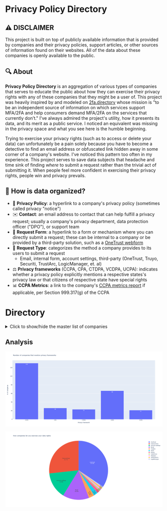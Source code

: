 # Privacy Policy Directory

## ⚠️ DISCLAIMER
This project is built on top of publicly available information that is provided by companies and their privacy policies, support articles, or other sources of information found on their websites. All of the data about these companies is openly available to the public. 

## 🔍 About
**Privacy Policy Directory** is an aggregation of various types of companies that serves to educate the public about how they can exercise their privacy rights with any of these companies that they might be a user of. This project was heavily inspired by and modeled on [2fa.directory](https://2fa.directory/) whose mission is "to be an independent source of information on which services support MFA/2FA and help consumers demand MFA/2FA on the services that currently don’t." I've always admired the project's utility, how it presents its data, and its merit as a public service. I noticed an equivalent was missing in the privacy space and what you see here is the humble beginning. 

Trying to exercise your privacy rights (such as to access or delete your data) can unfortunately be a pain solely because you have to become a detective to find an email address or obfuscated link hidden away in some corner of a company's website. I've noticed this pattern too often in my experience. This project serves to save data subjects that headache and time sink of finding *where* to submit a request rather than the trivial act of submitting it. When people feel more confident in exercising their privacy rights, people win and privacy prevails.


## 📑 How is data organized?
* :blue_book: **Privacy Policy**: a hyperlink to a company's privacy policy (sometimes called privacy "notice")
* :envelope: **Contact**: an email address to contact that can help fulfill a privacy request; usually a company's privacy department, data protection officer ("DPO"), or support team
* :memo: **Request Form**: a hyperlink to a form or mechanism where you can directly submit a request; these can be internal to a company or be provided by a third-party solution, such as a [OneTrust webform](https://www.onetrust.com/products/privacy-rights-automation/)
* :card_index: **Request Type**: categorizes the method a company provides to its users to submit a request
     * Email, internal form, account settings, third-party (OneTrust, Truyo, Securiti, TrustArc, LogicManager, et. al)
* :balance_scale: **Privacy frameworks** (CCPA, CPA, CTDPA, VCDPA, UCPA): indicates whether a privacy policy explicitly mentions a respective states's privacy law or that citizens of respective state have special rights
* :bar_chart: **CCPA Metrics**: a link to the company's [CCPA metrics report](https://www.onetrust.com/blog/ccpa-metric-reporting-requirement/) if applicable, per  Section 999.317(g) of the CCPA

 
# Directory
<details>
  <summary>Click to show/hide the master list of companies</summary>
  
  | Company                        | Privacy Policy                                                                                                                                                                                                                                           | Contact                                              | Request Form                                                                                                                                                                       | Request Type     | CCPA               | CPA                | CTDPA              | CDPA               | UCPA               | CCPA Metrics                                                                                                                            |
| :------------------------------: | :--------------------------------------------------------------------------------------------------------------------------------------------------------------------------------------------------------------------------------------------------------: | :----------------------------------------------------: | :----------------------------------------------------------------------------------------------------------------------------------------------------------------------------------: | :----------------: | :------------------: | :------------------: | :------------------: | :------------------: | :------------------: | :---------------------------------------------------------------------------------------------------------------------------------------: |
| 2K                             | [:blue_book:](https://www.take2games.com/privacy)                                                                                                                                                                                                        |                                                      | [:memo:](https://privacyportal.onetrust.com/webform/3efb95b4-aed7-4aa8-85d8-488eb074fa8c/19eefada-ab66-4f0f-86b7-b542d1969d38)                                                     | OneTrust         |                    |                    |                    |                    |                    |                                                                                                                                         |
| 7-Eleven                       | [:blue_book:](https://www.7-eleven.com/consumer-privacy-notice)                                                                                                                                                                                          | [:envelope:](privacypolicy@7-11.com)                 | [:memo:](https://7dataassure-forms.7-eleven.com/email)                                                                                                                             | Internal form    | :heavy_check_mark: |                    |                    |                    |                    |                                                                                                                                         |
| Activision Blizzard            | [:blue_book:](https://www.activisionblizzard.com/legal/privacy-policy)                                                                                                                                                                                   | [:envelope:](privacyrequests@activisionblizzard.com) |                                                                                                                                                                                    | Email            | :heavy_check_mark: |                    |                    |                    |                    | [:bar_chart:](https://www.activision.com/legal/ccpa-report)                                                                             |
| Acxiom                         | [:blue_book:](https://www.acxiom.com/about-us/privacy/)                                                                                                                                                                                                  | [:envelope:](consumeradvo@acxiom.com)                | [:memo:](https://privacyportal.onetrust.com/webform/342ca6ac-4177-4827-b61e-19070296cbd3/7229a09c-578f-4ac6-a987-e0428a7b877e)                                                     | OneTrust         | :heavy_check_mark: |                    |                    | :heavy_check_mark: |                    | [:bar_chart:](https://www.acxiom.com/about-us/privacy/highlights-for-us-products-privacy-policy/#ccpa)                                  |
| Adidas                         | [:blue_book:](https://www.adidas.com/us/help/us-company-information/what-is-the-privacy-policy)                                                                                                                                                          | [:envelope:](privacy.policy@adidas.com)              |                                                                                                                                                                                    | Internal form    | :heavy_check_mark: |                    |                    | :heavy_check_mark: |                    |                                                                                                                                         |
| Alberstons                     | [:blue_book:](https://www.albertsonscompanies.com/policies-and-disclosures/privacy-policy/default.aspx)                                                                                                                                                  | [:envelope:](privacyoffice@albertsons.com)           | [:memo:](https://privacyportal.onetrust.com/webform/ea30fd57-7c9b-4aa0-b3c2-5ff790e3550f/f0ad4013-236f-4114-bd9b-f9d2316ef5c5)                                                     | OneTrust         | :heavy_check_mark: |                    |                    |                    |                    | [:bar_chart:](https://www.albertsonscompanies.com/policies-and-disclosures/privacy-policy/2020-albertsons-ccpa-metrics-report/)         |
| Allstate                       | [:blue_book:](https://www.allstate.com/privacy-center/aic-privacy-statement)                                                                                                                                                                             | [:envelope:](customerprivacy@allstate.com)           | [:memo:](https://allstate.consumerprivacyinfo.com/)                                                                                                                                | OneTrust         | :heavy_check_mark: |                    |                    | :heavy_check_mark: |                    | [:bar_chart:](https://www.allstate.com/privacy-center/consumer-requests-metrics)                                                        |
| Amazon                         | [:blue_book:](https://www.amazon.com/gp/help/customer/display.html%3FnodeId%3DGX7NJQ4ZB8MHFRNJ)                                                                                                                                                          |                                                      | [:memo:](https://www.amazon.com/gp/help/customer/display.html?nodeId=G5NBVNN2RHXD5BUW)                                                                                             | Account settings | :heavy_check_mark: |                    |                    | :heavy_check_mark: |                    | [:bar_chart:](https://www.amazon.com/gp/help/customer/display.html?nodeId=GC5HB5DVMU5Y8CJ2)                                             |
| AMC                            | [:blue_book:](https://www.amctheatres.com/privacy-policy)                                                                                                                                                                                                | [:envelope:](privacymanager@amctheatres.com)         | [:memo:](https://www.amctheatres.com/privacy)                                                                                                                                      | Internal form    | :heavy_check_mark: |                    |                    | :heavy_check_mark: |                    |                                                                                                                                         |
| American Express               | [:blue_book:](https://www.americanexpress.com/us/company/privacy-center/online-privacy-disclosures/#privacy-statement)                                                                                                                                   |                                                      | [:memo:](https://www.americanexpress.com/us/privacy-center/?inav=footer_privacy_statement)                                                                                         | Internal form    | :heavy_check_mark: |                    |                    |                    |                    |                                                                                                                                         |
| AT&T                           | [:blue_book:](https://about.att.com/privacy/full_privacy_policy.html)                                                                                                                                                                                    | [:envelope:](privacypolicy@att.com)                  | [:memo:](https://www.att.com/acctmgmt/passthrough/PRIVACYCHOICES?origination_point=PrivacyCenter)                                                                                  | Account settings | :heavy_check_mark: | :heavy_check_mark: | :heavy_check_mark: | :heavy_check_mark: | :heavy_check_mark: | [:bar_chart:](https://about.att.com/privacy/StateLawApproach/california/ca-metrics.html)                                                |
| Bandai Namco                   | [:blue_book:](https://www.bandainamcoent.com/legal/privacy)                                                                                                                                                                                              | [:envelope:](privacy@bandainamcoent.com)             |                                                                                                                                                                                    | Email            | :heavy_check_mark: |                    |                    |                    |                    |                                                                                                                                         |
| Bank of America                | [:blue_book:](https://www.bankofamerica.com/security-center/privacy-overview/)                                                                                                                                                                           |                                                      | [:memo:](https://secure.bankofamerica.com/customer-preferences/public/personal-information-request/#!/page1)                                                                       | Internal form    | :heavy_check_mark: |                    |                    |                    |                    | [:bar_chart:](https://www.bankofamerica.com/ccpa-metrics)                                                                               |
| Barclays                       | [:blue_book:](https://cards.barclaycardus.com/banking/privacy-policy/)                                                                                                                                                                                   |                                                      | [:memo:](https://www.barclaycardus.com/servicing/consumerPrivacyRequest#/)                                                                                                         | Internal form    | :heavy_check_mark: |                    |                    |                    |                    | [:bar_chart:](https://cards.barclaycardus.com/content/dam/bcuspublic/privacy-policy/notices/CCPA%20Annual%20Metrics_2022-01-13.pdf)     |
| Barnes and Noble               | [:blue_book:](https://www.barnesandnoble.com/h/help/privacy-policy-complete)                                                                                                                                                                             | [:envelope:](privacy@barnesandnoble.com)             | [:memo:](https://bn.clarip.com/dsr/create?type=3)                                                                                                                                  | Clarip           | :heavy_check_mark: |                    |                    |                    |                    | [:bar_chart:](https://www.barnesandnoble.com/h/help/ccpa-requests)                                                                      |
| Be Real                        | [:blue_book:](https://bere.al/en/privacy)                                                                                                                                                                                                                | [:envelope:](contact@bere.al)                        |                                                                                                                                                                                    | Email            | :heavy_check_mark: |                    |                    | :heavy_check_mark: |                    |                                                                                                                                         |
| Best Buy                       | [:blue_book:](https://www.bestbuy.com/site/help-topics/privacy-policy/pcmcat204400050062.c?id=pcmcat204400050062)                                                                                                                                        | [:envelope:](PrivacyManager@bestbuy.com)             | [:memo:](https://www.bestbuy.com/sentry/confirm/residency?context=ca&type=access)                                                                                                  | Internal form    | :heavy_check_mark: |                    |                    | :heavy_check_mark: |                    | [:bar_chart:](https://www.bestbuy.com/site/privacy-policy/state-privacy-rights/pcmcat204400050063.c?id=pcmcat204400050063)              |
| BMW                            | [:blue_book:](https://my.bmwusa.com/privacypolicy)                                                                                                                                                                                                       | [:envelope:](bmwprivacy@bmwusa.com)                  |                                                                                                                                                                                    | Email            | :heavy_check_mark: | :heavy_check_mark: | :heavy_check_mark: | :heavy_check_mark: | :heavy_check_mark: |                                                                                                                                         |
| Bombora                        | [:blue_book:](https://bombora.com/privacy-policy/)                                                                                                                                                                                                       | [:envelope:](privacy@bombora.com)                    | [:memo:](https://privacyportal-cdn.onetrust.com/dsarwebform/662170ba-e8a7-486d-83f0-18df819c7d01/30097882-a6d2-4336-960d-5943489b1f34.html?Cookie_ID=3615977796843601920)          | OneTrust         | :heavy_check_mark: |                    |                    |                    |                    | [:bar_chart:](https://bombora.com/wp-content/uploads/2022/06/CCPA-2021-Metrics.pptx.pdf)                                                |
| Boost Mobile                   | [:blue_book:](https://www.boostmobile.com/about/legal/privacy-policy.html?INTNAV=BotNav:Legal:Privacy)                                                                                                                                                   |                                                      | [:memo:](https://www.boostmobile.com/ccpaportal.html)                                                                                                                              | Internal form    | :heavy_check_mark: |                    |                    |                    |                    |                                                                                                                                         |
| Bumble                         | [:blue_book:](https://bumble.com/privacy)                                                                                                                                                                                                                | [:envelope:](DPO@team.bumble.com)                    | [:memo:](https://bumble.com/help-search#contact-us)                                                                                                                                | Internal form    | :heavy_check_mark: |                    |                    |                    |                    |                                                                                                                                         |
| Capital One                    | [:blue_book:](https://www.capitalone.com/privacy/)                                                                                                                                                                                                       |                                                      | [:memo:](https://mydata.capitalone.com/)                                                                                                                                           | Internal form    | :heavy_check_mark: |                    |                    |                    |                    | [:bar_chart:](https://mydata.capitalone.com/transparency-report)                                                                        |
| Cash App                       | [:blue_book:](https://cash.app/legal/us/en-us/privacy)                                                                                                                                                                                                   |                                                      | [:memo:](https://cash.app/support)                                                                                                                                                 | Account settings | :heavy_check_mark: |                    |                    |                    |                    |                                                                                                                                         |
| Channel Advisor                | [:blue_book:](https://www.channeladvisor.com/privacy-policy/)                                                                                                                                                                                            | [:envelope:](data-privacy@channeladvisor.com)        | [:memo:](https://www.channeladvisor.com/privacy-policy/)                                                                                                                           | Internal form    | :heavy_check_mark: |                    |                    |                    |                    | [:bar_chart:](https://www.channeladvisor.com/privacy-policy/ccpa-reporting/)                                                            |
| Chase                          | [:blue_book:](https://www.chase.com/digital/resources/privacy-security/privacy/consumer-privacy-notice)                                                                                                                                                  | [:envelope:](Privacy.Info@JPMChase.com)              |                                                                                                                                                                                    | Email            | :heavy_check_mark: |                    |                    |                    |                    |                                                                                                                                         |
| Chevron                        | [:blue_book:](https://www.chevron.com/privacy)                                                                                                                                                                                                           |                                                      | [:memo:](https://privacyportal-cdn.onetrust.com/dsarwebform/c6903940-f079-4218-9ad7-47c7ff822500/12ee0246-47a0-4a19-9fe8-3a884c925d0d.html)                                        | OneTrust         | :heavy_check_mark: |                    |                    |                    |                    |                                                                                                                                         |
| Chime Bank                     | [:blue_book:](https://www.chime.com/policies/chime/privacy-policy/)                                                                                                                                                                                      | [:envelope:](support@chime.com)                      | [:memo:](https://privacyportal.onetrust.com/webform/5937394c-877a-4878-9ea1-329cdfe21a59/d98ad59c-8cb5-4ff2-82db-543e8d05103b)                                                     | OneTrust         | :heavy_check_mark: |                    |                    | :heavy_check_mark: |                    |                                                                                                                                         |
| Cinemark                       | [:blue_book:](https://www.cinemark.com/privacy-policy)                                                                                                                                                                                                   |                                                      | [:memo:](https://www.cinemark.com/my-personal-information)                                                                                                                         | Internal form    |                    |                    |                    |                    |                    |                                                                                                                                         |
| Citi Mobile                    | [:blue_book:](https://online.citi.com/US/JRS/portal/template.do?ID=Privacy)                                                                                                                                                                              |                                                      |                                                                                                                                                                                    | Phone            | :heavy_check_mark: |                    |                    |                    |                    |                                                                                                                                         |
| Clover                         | [:blue_book:](https://www.clover.com/privacy-policy)                                                                                                                                                                                                     | [:envelope:](dpo@fiserv.com)                         | [:memo:](https://privacyportal.onetrust.com/webform/ea43d9bb-b0c9-4a9e-abdc-ef43b9b27820/7b1d1e3d-fa16-470a-a0f9-c9dc74868f6d)                                                     | OneTrust         | :heavy_check_mark: |                    |                    | :heavy_check_mark: |                    |                                                                                                                                         |
| Consumer Cellular              | [:blue_book:](https://www.consumercellular.com/legal/privacyandsecurity)                                                                                                                                                                                 |                                                      | [:memo:](https://privacyportal.onetrust.com/webform/548fbbb6-4dd0-48c8-b728-05ab7819bed2/1280eff9-8067-4338-a276-6545911f9f72)                                                     | OneTrust         | :heavy_check_mark: |                    |                    |                    |                    |                                                                                                                                         |
| Costco                         | [:blue_book:](https://www.costco.com/privacy-policy.html)                                                                                                                                                                                                | [:envelope:](US_Privacy@costco.com)                  | [:memo:](https://www.costco.com/RightsRequest)                                                                                                                                     | Internal form    | :heavy_check_mark: |                    |                    | :heavy_check_mark: |                    | [:bar_chart:](https://www.costco.com/privacy-policy.html#cppa)                                                                          |
| CPO                            | [:blue_book:](https://www.cpooutlets.com/outlets-privacy-policy.html)                                                                                                                                                                                    | [:envelope:](privacyteam@cpocommerce.com)            | [:memo:](https://submit-irm.trustarc.com/services/validation/3de96890-0ef3-42e3-bf78-c2191a2cae0e)                                                                                 | TrustArc         | :heavy_check_mark: |                    |                    |                    |                    |                                                                                                                                         |
| Credit Karma                   | [:blue_book:](https://www.intuit.com/privacy/statement/)                                                                                                                                                                                                 | [:envelope:](requests@creditkarma.com)               | [:memo:](https://support.creditkarma.com/s/newcase)                                                                                                                                | Internal form    | :heavy_check_mark: | :heavy_check_mark: | :heavy_check_mark: | :heavy_check_mark: |                    |                                                                                                                                         |
| Cricket                        | [:blue_book:](https://www.cricketwireless.com/privacy)                                                                                                                                                                                                   | [:envelope:](privacypolicy@cricketwireless.com)      | [:memo:](https://www.cricketwireless.com/legal-info/california-consumer-privacy-act.html)                                                                                          | Account settings | :heavy_check_mark: |                    |                    |                    |                    | [:bar_chart:](https://www.cricketwireless.com/legal-info/ccpa-metrics)                                                                  |
| Crunchyroll                    | [:blue_book:](https://www.crunchyroll.com/en/privacy/index.html)                                                                                                                                                                                         |                                                      | [:memo:](https://privacyportal-cdn.onetrust.com/dsarwebform/d19e506f-1a64-463d-94e4-914dd635817d/fc46fc0c-407c-4735-9a43-14dfa283d17c.html)                                        | OneTrust         | :heavy_check_mark: |                    |                    | :heavy_check_mark: |                    |                                                                                                                                         |
| CVS                            | [:blue_book:](https://www.cvs.com/help/privacy_policy.jsp)                                                                                                                                                                                               | [:envelope:](ConsumerPrivacy@CVSHealth.com)          |                                                                                                                                                                                    | Account settings | :heavy_check_mark: |                    |                    | :heavy_check_mark: |                    | [:bar_chart:](https://www.cvs.com/bizcontent/general/policy/consumer-request-metrics-disclosure.pdf)                                    |
| Discovery+                     | [:blue_book:](https://corporate.discovery.com/privacy-policy/)                                                                                                                                                                                           | [:envelope:](privacy_policy@discovery.com)           | [:memo:](https://privacyportal.onetrust.com/webform/1b21e05d-c206-4e0b-970e-2d73a23e42e8/5b504afe-dd1e-47f6-9af6-56144531eced)                                                     | OneTrust         | :heavy_check_mark: |                    |                    |                    |                    |                                                                                                                                         |
| Disney                         | [:blue_book:](https://privacy.thewaltdisneycompany.com/en/current-privacy-policy/your-us-state-privacy-rights/)                                                                                                                                          | [:envelope:](usprivacy@twdc.com)                     | [:memo:](https://privacyportalde-cdn.onetrust.com/dsarwebform/64f077b5-2f93-429f-a005-c0206ec0738e/310e544c-4c70-4d0f-90d5-d4dc8b3f7cba.html)                                      | OneTrust         | :heavy_check_mark: |                    |                    | :heavy_check_mark: |                    | [:bar_chart:](https://privacy.thewaltdisneycompany.com/en/current-privacy-policy/your-us-state-privacy-rights/)                         |
| eBay                           | [:blue_book:](https://www.ebay.com/help/policies/member-behaviour-policies/user-privacy-notice-privacy-policy?id=4260&mkevt=1&mkcid=1&mkrid=711-53200-19255-0&campid=5337590774&customid=&toolid=10001)                                                  |                                                      | [:memo:](https://ocswf.ebay.com/guest/privacy)                                                                                                                                     | Internal form    | :heavy_check_mark: |                    |                    | :heavy_check_mark: |                    | [:bar_chart:](https://www.ebayinc.com/company/privacy-center/privacy-notice/state-privacy-disclosures/#california)                      |
| Electronic Arts                | [:blue_book:](https://www.ea.com/legal/privacy-and-cookie-policy)                                                                                                                                                                                        |                                                      | [:memo:](https://www.ea.com/legal/privacy-portal)                                                                                                                                  | Account settings | :heavy_check_mark: |                    |                    |                    |                    |                                                                                                                                         |
| Epic Games                     | [:blue_book:](https://www.epicgames.com/site/en-US/privacypolicy)                                                                                                                                                                                        | [:envelope:](privacy@support.epicgames.com)          |                                                                                                                                                                                    | Email            | :heavy_check_mark: |                    |                    |                    |                    |                                                                                                                                         |
| Equifax                        | [:blue_book:](https://www.equifax.com/privacy/privacy-statement/)                                                                                                                                                                                        |                                                      | [:memo:](https://myprivacy.equifax.com/personal-info)                                                                                                                              | Internal form    | :heavy_check_mark: | :heavy_check_mark: | :heavy_check_mark: | :heavy_check_mark: | :heavy_check_mark: | [:bar_chart:](https://www.equifax.com/privacy/privacy-statement/)                                                                       |
| ESPN                           | [:blue_book:](https://privacy.thewaltdisneycompany.com/en/current-privacy-policy/)                                                                                                                                                                       | [:envelope:](usprivacy@twdc.com)                     | [:memo:](https://privacyportalde-cdn.onetrust.com/dsarwebform/64f077b5-2f93-429f-a005-c0206ec0738e/310e544c-4c70-4d0f-90d5-d4dc8b3f7cba.html)                                      | OneTrust         | :heavy_check_mark: |                    |                    | :heavy_check_mark: |                    | [:bar_chart:](https://privacy.thewaltdisneycompany.com/en/current-privacy-policy/your-us-state-privacy-rights/)                         |
| Etsy                           | [:blue_book:](https://www.etsy.com/legal/privacy/)                                                                                                                                                                                                       | [:envelope:](dpo@etsy.com)                           | [:memo:](https://help.etsy.com/hc/en-us/articles/360035753053-How-Do-I-Download-My-Etsy-Data-)                                                                                     | Account settings | :heavy_check_mark: |                    |                    |                    |                    |                                                                                                                                         |
| Experian                       | [:blue_book:](https://www.experian.com/privacy/#consumerprivacy)                                                                                                                                                                                         |                                                      | [:memo:](https://consumerprivacy.experian.com/ccpa/)                                                                                                                               | Internal form    | :heavy_check_mark: |                    |                    |                    |                    | [:bar_chart:](https://www.experian.com/privacy/ccpa-privacy-policy)                                                                     |
| Experian                       | [:blue_book:](https://www.experian.com/privacy/)                                                                                                                                                                                                         |                                                      | [:memo:](https://privacy.a.apps.experian.com/ccpa/)                                                                                                                                | Internal form    | :heavy_check_mark: |                    |                    |                    |                    |                                                                                                                                         |
| Exxon Mobil                    | [:blue_book:](https://corporate.exxonmobil.com/Global-legal-pages/privacy-policy)                                                                                                                                                                        | [:envelope:](data.privacy.office@exxonmobil.com)     | [:memo:](https://privacyportal.onetrust.com/webform/556d380f-9307-4f7c-8b90-5eaa69099b42/268a33c4-8f55-41f5-bc5d-356ec7c3444f)                                                     | OneTrust         | :heavy_check_mark: |                    |                    |                    |                    |                                                                                                                                         |
| Facebook                       | [:blue_book:](https://www.facebook.com/privacy/policy/?entry_point=data_policy_redirect&entry=0)                                                                                                                                                         |                                                      | [:memo:](https://www.facebook.com/help/contact/459418078730560)                                                                                                                    | Account settings |                    |                    |                    |                    |                    | [:bar_chart:](https://www.facebook.com/legal/policy/ccpa/transparencyreport)                                                            |
| Fandango                       | [:blue_book:](https://www.fandango.com/policies/privacy-policy)                                                                                                                                                                                          | [:envelope:](privacy@fandango.com)                   | [:memo:](https://privacyportal-cdn.onetrust.com/dsarwebform/17e5cb00-ad90-47f5-a58d-77597d9d2c16/7e1e94a5-ce41-429f-8613-2b0b30850f6e.html)                                        | OneTrust         | :heavy_check_mark: | :heavy_check_mark: | :heavy_check_mark: | :heavy_check_mark: | :heavy_check_mark: | [:bar_chart:](https://www.fandango.com/policies/ccpa-metric)                                                                            |
| Fannie Mae                     | [:blue_book:](https://www.fanniemae.com/about-us/corporate-governance/online-privacy-notice)                                                                                                                                                             |                                                      | [:memo:](https://fmethics.metricstream.com/webline/)                                                                                                                               | Internal form    | :heavy_check_mark: | :heavy_check_mark: | :heavy_check_mark: | :heavy_check_mark: | :heavy_check_mark: | [:bar_chart:](https://www.fanniemae.com/media/40331/display)                                                                            |
| Ferrari                        | [:blue_book:](https://www.ferrari.com/en-EN/privacy-policy)                                                                                                                                                                                              |                                                      | [:memo:](https://privacyportal-de.onetrust.com/webform/98d779e0-913c-4c73-b9fe-4e0e2e29c727/8311287a-be4e-4748-86c2-e12d7ccdf2db)                                                  | OneTrust         |                    |                    |                    |                    |                    |                                                                                                                                         |
| Ford                           | [:blue_book:](https://www.ford.com/help/privacy/#USprivacypolicy)                                                                                                                                                                                        | [:envelope:](calprivy@ford.com)                      | [:memo:](https://privacyportal.onetrust.com/webform/1d20b685-0942-4b4d-a0af-b799c97f5cf6/2e4928b6-d77a-4f76-9518-1bfb9721669d)                                                     | OneTrust         | :heavy_check_mark: |                    |                    | :heavy_check_mark: |                    | [:bar_chart:](https://www.ford.com/help/privacy/#caPrivacy)                                                                             |
| Freddie Mac                    | [:blue_book:](https://www.freddiemac.com/terms/privacy)                                                                                                                                                                                                  | [:envelope:](privacy_mailbox@freddiemac.com)         | [:memo:](https://privacyportal-cdn.onetrust.com/dsarwebform/94b5e41a-aba0-4e51-ba48-efa19ce560a1/b80edba8-62e5-465e-8757-f725da6ee5b2.html)                                        | OneTrust         | :heavy_check_mark: |                    |                    | :heavy_check_mark: |                    | [:bar_chart:](https://www.freddiemac.com/terms/docs/California_Consumer_Request_Metrics.pdf)                                            |
| Gameloft                       | [:blue_book:](https://www.gameloft.com/en/privacy-notice)                                                                                                                                                                                                | [:envelope:](DataProtectionSupport@gameloft.com)     | [:memo:](https://www.gameloft.com/en/privacy-notice/contact-form/)                                                                                                                 | Internal form    | :heavy_check_mark: |                    |                    |                    |                    |                                                                                                                                         |
| Gamestop                       | [:blue_book:](https://www.gamestop.com/PrivacyPolicy.html)                                                                                                                                                                                               | [:envelope:](USConsumerRequests@gamestop.com)        | [:memo:](https://submit-irm.trustarc.com/services/validation/6e5e4be9-1778-46d4-b0e3-03a0e3a9153f)                                                                                 | TrustArc         | :heavy_check_mark: |                    |                    |                    |                    | [:bar_chart:](https://www.gamestop.com/PrivacyPolicy.html#section10)                                                                    |
| General Motors                 | [:blue_book:](https://www.gm.com/privacy-statement)                                                                                                                                                                                                      | [:envelope:](privacy@gm.com)                         | [:memo:](https://www.gm.com/consumer-privacy)                                                                                                                                      | Internal form    | :heavy_check_mark: |                    |                    | :heavy_check_mark: |                    |                                                                                                                                         |
| Ghost Story Games              | [:blue_book:](https://www.take2games.com/privacy/)                                                                                                                                                                                                       | [:envelope:](Community@GhostStoryGames.com)          | [:memo:](https://www.ghoststorygames.com/privacy-data-requests/)                                                                                                                   | Email            |                    |                    |                    |                    |                    |                                                                                                                                         |
| Glu Mobile                     | [:blue_book:](https://www.ea.com/legal/privacy-and-cookie-policy)                                                                                                                                                                                        |                                                      | [:memo:](https://www.ea.com/legal/privacy-portal)                                                                                                                                  | Account settings | :heavy_check_mark: |                    |                    |                    |                    |                                                                                                                                         |
| Grindr                         | [:blue_book:](https://www.grindr.com/privacy-policy/?lang=en-US)                                                                                                                                                                                         | [:envelope:](privacy@grindr.com)                     | [:memo:](https://help.grindr.com/hc/en-us/requests/new?ticket_form_id=360006692913)                                                                                                | Account settings |                    |                    |                    |                    |                    | [:bar_chart:](https://www.grindr.com/privacy-policy/privacy-rights-requests/?lang=en-US)                                                |
| GroupMe                        | [:blue_book:](https://privacy.microsoft.com/en-US/privacystatement)                                                                                                                                                                                      |                                                      | [:memo:](https://account.microsoft.com/privacy)                                                                                                                                    | Account settings | :heavy_check_mark: |                    |                    |                    |                    | [:bar_chart:](https://privacy.microsoft.com/en-us/ccpa)                                                                                 |
| HBO Max                        | [:blue_book:](https://www.hbomax.com/privacy/usrights/en-us)                                                                                                                                                                                             | [:envelope:](privacy@hbomax.com)                     | [:memo:](https://www.warnermediaprivacy.com/delete-data/request/)                                                                                                                  | Internal form    | :heavy_check_mark: |                    |                    | :heavy_check_mark: |                    |                                                                                                                                         |
| Hinge                          | [:blue_book:](https://hinge.co/privacy/)                                                                                                                                                                                                                 | [:envelope:](hello@hinge.co)                         | [:memo:](https://hingeapp.zendesk.com/hc/en-us/categories/360001641614-Safety-Security-and-Privacy)                                                                                | Account settings | :heavy_check_mark: |                    |                    | :heavy_check_mark: |                    |                                                                                                                                         |
| Home Depot                     | [:blue_book:](https://www.homedepot.com/privacy/privacy-and-security-statement)                                                                                                                                                                          | [:envelope:](privacy@homedepot.com)                  | [:memo:](https://www.homedepot.com/privacy/Exercise-My-Privacy-Rights)                                                                                                             | Internal form    | :heavy_check_mark: |                    |                    | :heavy_check_mark: |                    | [:bar_chart:](https://www.homedepot.com/privacy/California-Privacy-Rights-and-Report)                                                   |
| Honda                          | [:blue_book:](https://www.honda.com/privacy/privacy-notice)                                                                                                                                                                                              |                                                      | [:memo:](https://crrs.secure.force.com/service/CCPA_Request_W2C)                                                                                                                   | SalesForce       | :heavy_check_mark: |                    |                    | :heavy_check_mark: |                    | [:bar_chart:](https://www.honda.com/privacy/pdf/Honda_CCPA_01192022.pdf)                                                                |
| Hulu                           | [:blue_book:](https://privacy.thewaltdisneycompany.com/en/current-privacy-policy/your-us-state-privacy-rights/)                                                                                                                                          | [:envelope:](usprivacy@twdc.com)                     | [:memo:](https://privacyportalde-cdn.onetrust.com/dsarwebform/64f077b5-2f93-429f-a005-c0206ec0738e/310e544c-4c70-4d0f-90d5-d4dc8b3f7cba.html)                                      | OneTrust         | :heavy_check_mark: |                    |                    | :heavy_check_mark: |                    |                                                                                                                                         |
| Hybrid Theory                  | [:blue_book:](https://hybridtheory.com/privacy-notice/)                                                                                                                                                                                                  | [:envelope:](privacy@hybridtheory.com)               |                                                                                                                                                                                    | Email            | :heavy_check_mark: |                    |                    |                    |                    |                                                                                                                                         |
| Hyundai                        | [:blue_book:](https://www.hyundaiusa.com/us/en/privacy-policy/)                                                                                                                                                                                          | [:envelope:](personalprivacyrequest@hmausa.com)      | [:memo:](https://www.hyundaiusa.com/us/en/privacy-policy/)                                                                                                                         | Internal form    | :heavy_check_mark: |                    |                    | :heavy_check_mark: |                    |                                                                                                                                         |
| Ikea                           | [:blue_book:](https://www.ikea.com/us/en/customer-service/privacy-policy/)                                                                                                                                                                               | [:envelope:](infosec.dataprivacy.us@ikea.com)        | [:memo:](https://privacyportal-eu.onetrust.com/webform/4934e273-6e7a-4e95-8a2f-48f0f901d3cd/2d7d7a43-1658-4b2e-8117-3d8542e3785d)                                                  | OneTrust         | :heavy_check_mark: |                    |                    |                    |                    |                                                                                                                                         |
| IMDB                           | [:blue_book:](https://www.imdb.com/privacy?ref_=ft_pvc)                                                                                                                                                                                                  |                                                      | [:memo:](https://help.imdb.com/article/imdb/general-information/how-can-i-access-or-delete-personal-information-imdb-stores-about-me/GDASD2LZMU8HNH4H?ref_=helpms_helpart_inline#) | Account settings | :heavy_check_mark: |                    |                    | :heavy_check_mark: |                    |                                                                                                                                         |
| Instagram                      | [:blue_book:](https://privacycenter.instagram.com/policy/?entry_point=ig_help_center_data_policy_redirect)                                                                                                                                               |                                                      | [:memo:](https://privacycenter.instagram.com/policy/?section_id=6-HowCanYouManage)                                                                                                 | Account settings |                    |                    |                    |                    |                    | [:bar_chart:](https://www.facebook.com/legal/policy/ccpa/transparencyreport)                                                            |
| Interactive Data               | [:blue_book:](https://www.ididata.com/idis-privacy-statement/)                                                                                                                                                                                           | [:envelope:](privacy@ididata.com)                    | [:memo:](https://www.ididata.com/personal-information-request/)                                                                                                                    | Internal form    | :heavy_check_mark: |                    |                    | :heavy_check_mark: |                    | [:bar_chart:](https://www.ididata.com/wp-content/uploads/2021/07/California-Consumer-Privacy-Act-Metrics.pdf)                           |
| Jagex                          | [:blue_book:](https://www.jagex.com/en-GB/terms/privacy)                                                                                                                                                                                                 | [:envelope:](dpo@jagex.com)                          |                                                                                                                                                                                    | Email            | :heavy_check_mark: |                    |                    |                    |                    |                                                                                                                                         |
| Jam City                       | [:blue_book:](https://www.jamcity.com/privacyandterms/)                                                                                                                                                                                                  | [:envelope:](privacy@jamcity.com)                    | [:memo:](https://support.jamcity.com/gdpr/)                                                                                                                                        | Internal form    | :heavy_check_mark: |                    |                    |                    |                    |                                                                                                                                         |
| Kia                            | [:blue_book:](https://www.kia.com/us/en/privacy)                                                                                                                                                                                                         |                                                      | [:memo:](https://ksupport.kiausa.com/ConsumerAffairs/PrivacyManagement)                                                                                                            | Internal form    | :heavy_check_mark: | :heavy_check_mark: | :heavy_check_mark: | :heavy_check_mark: | :heavy_check_mark: |                                                                                                                                         |
| Kroger                         | [:blue_book:](https://www.kroger.com/i/privacy-policy)                                                                                                                                                                                                   | [:envelope:](KrogerPrivacyOffice@Kroger.com)         | [:memo:](https://privacyportal.onetrust.com/webform/f95f67ef-e8ad-4274-9c69-04fd38042f86/550d355b-d9af-4bcf-b933-f734d464c0a9)                                                     | OneTrust         | :heavy_check_mark: |                    |                    | :heavy_check_mark: |                    | [:bar_chart:](https://www.kroger.com/content/v2/binary/document/ccpa_metrics_2021-1656342452748.pdf)                                    |
| LG                             | [:blue_book:](https://privacy.us.lg.com/)                                                                                                                                                                                                                | [:envelope:](usprivacy@lge.com)                      | [:memo:](https://privacy.us.lg.com/policies?modal=select-subject)                                                                                                                  | Internal form    | :heavy_check_mark: | :heavy_check_mark: | :heavy_check_mark: | :heavy_check_mark: | :heavy_check_mark: |                                                                                                                                         |
| Liberty Mutual                 | [:blue_book:](https://www.libertymutualgroup.com/general/about-lm/corporate-information/website-and-mobile-data-privacy)                                                                                                                                 | [:envelope:](privacy@libertymutual.com)              | [:memo:](https://privacyportal.onetrust.com/hosted-webform/consent/50577d86-8d39-4310-9583-33e6d3da8e17/9b108b70-4ef6-4d93-b7ec-60e41f03b292)                                      | OneTrust         | :heavy_check_mark: |                    |                    |                    |                    | [:bar_chart:](https://www.libertymutualgroup.com/documents/2021-metrics-individual-requests-access-and-deletion-updated-6.20.22.pdf)    |
| Life360                        | [:blue_book:](https://support.life360.com/hc/en-us/articles/360043228154)                                                                                                                                                                                | [:envelope:](privacy@life360.com)                    |                                                                                                                                                                                    | Email            | :heavy_check_mark: |                    |                    |                    |                    |                                                                                                                                         |
| Live Ramp                      | [:blue_book:](https://liveramp.com/privacy/)                                                                                                                                                                                                             |                                                      | [:memo:](https://submit-irm.trustarc.com/services/validation/5c2b0c65-cac5-4a10-96cd-aa3821a77b2b)                                                                                 | TrustArc         | :heavy_check_mark: |                    |                    |                    |                    | [:bar_chart:](https://liveramp.com/privacy/california-privacy-notice/)                                                                  |
| LiveNation                     | [:blue_book:](https://help.livenation.com/s/article/Live-Nation-Entertainment-Privacy-Policy-Your-Privacy-Rights?language=en_US&tm_link=tm_i_privacy&tm_link=tm_i_privacy)                                                                               | [:envelope:](privacy@livenation.com)                 | [:memo:](https://privacyportal.onetrust.com/webform/ba6f9c5b-dda5-43bd-bac4-4e06afccd928/b3c0feda-599b-43d9-ae70-2e33b14b3b6b)                                                     | OneTrust         | :heavy_check_mark: |                    |                    |                    |                    | [:bar_chart:](https://help.livenation.com/s/article/CCPA-Statistics?language=en_US)                                                     |
| Living Spaces                  | [:blue_book:](https://www.livingspaces.com/company/privacy-policy)                                                                                                                                                                                       |                                                      | [:memo:](https://www.requesteasy.com/6385-3095)                                                                                                                                    | Request Easy     | :heavy_check_mark: |                    |                    |                    |                    | [:bar_chart:](https://www.livingspaces.com/company/privacy-policy/ccpa-metrics)                                                         |
| Lucid Motors                   | [:blue_book:](https://www.lucidmotors.com/legal#privacy-policy)                                                                                                                                                                                          | [:envelope:](privacy@lucidmotors.com)                |                                                                                                                                                                                    | Email            | :heavy_check_mark: |                    |                    |                    |                    |                                                                                                                                         |
| M&T Bank                       | [:blue_book:](https://www3.mtb.com/privacy)                                                                                                                                                                                                              | [:envelope:](ConsumerRequest@wilmingtontrust.com)    |                                                                                                                                                                                    | Email            | :heavy_check_mark: |                    |                    |                    |                    | [:bar_chart:](https://www3.mtb.com/homepage/explore-the-m-and-t-bank-help-center/bank-policies/california-consumer-privacy-notice)      |
| Macys                          | [:blue_book:](https://customerservice-macys.com/articles/macys-and-macyscom-notice-of-privacy-practices-2)                                                                                                                                               | [:envelope:](privacy.master@macys.com)               | [:memo:](https://www.macysprivacyportal.com/consumer/index)                                                                                                                        | Truyo            | :heavy_check_mark: |                    |                    | :heavy_check_mark: |                    | [:bar_chart:](https://customerservice-macys.com/articles/macys-and-macyscom-notice-of-privacy-practices-2#california-residents)         |
| Mercedes-Benz                  | [:blue_book:](https://www.mercedes-benz.com/en/providerprivacy-statement/privacy-statement/)                                                                                                                                                             | [:envelope:](dialog@mercedes-benz.com)               |                                                                                                                                                                                    | Email            | :heavy_check_mark: |                    |                    |                    |                    |                                                                                                                                         |
| Messenger                      | [:blue_book:](https://www.facebook.com/privacy/policy/?entry_point=data_policy_redirect&entry=0)                                                                                                                                                         |                                                      |                                                                                                                                                                                    | Account settings |                    |                    |                    |                    |                    | [:bar_chart:](https://www.facebook.com/legal/policy/ccpa/transparencyreport)                                                            |
| Miniclip                       | [:blue_book:](https://www.miniclip.com/privacy-policy)                                                                                                                                                                                                   | [:envelope:](dataprotection@miniclip.com)            |                                                                                                                                                                                    | Email            | :heavy_check_mark: |                    |                    |                    |                    |                                                                                                                                         |
| Mint Mobile                    | [:blue_book:](https://www.mintmobile.com/privacy-policy/)                                                                                                                                                                                                |                                                      | [:memo:](https://kaena1.atlassian.net/servicedesk/customer/portal/25/group/49/create/239)                                                                                          | Atlassian        | :heavy_check_mark: |                    |                    |                    |                    |                                                                                                                                         |
| MLB                            | [:blue_book:](https://www.mlb.com/official-information/privacy-policy)                                                                                                                                                                                   | [:envelope:](dataprivacy@mlb.com)                    | [:memo:](https://privacyportal-cdn.onetrust.com/dsarwebform/53a301ae-6882-46f9-af93-24f64f792aee/0b9faea2-b2d3-4f5d-84d2-1c523a648a05.html)                                        | OneTrust         | :heavy_check_mark: | :heavy_check_mark: |                    | :heavy_check_mark: |                    | [:bar_chart:](https://www.mlb.com/official-information/privacy-policy)                                                                  |
| NBA                            | [:blue_book:](https://www.nba.com/privacy-policy)                                                                                                                                                                                                        | [:envelope:](DataPrivacy@nba.com)                    | [:memo:](https://privacyportal.onetrust.com/webform/4b9fe937-73ed-43ed-863a-241ac6bfb482/784f7dd4-5b8b-4569-8087-4560abeab57e)                                                     | OneTrust         | :heavy_check_mark: |                    |                    |                    |                    | [:bar_chart:](https://www.nba.com/dsar-reporting)                                                                                       |
| NBC Universal                  | [:blue_book:](https://www.nbcuniversal.com/privacy)                                                                                                                                                                                                      |                                                      | [:memo:](https://privacyportal.onetrust.com/webform/17e5cb00-ad90-47f5-a58d-77597d9d2c16/2aa79e13-e7d2-4d45-b928-7df9a72bec32)                                                     | OneTrust         | :heavy_check_mark: |                    |                    |                    |                    | [:bar_chart:](https://www.nbcuniversal.com/privacy/ccpa-metric)                                                                         |
| NC Audience Exchange           | [:blue_book:](https://ncaudienceexchange.com/privacy/)                                                                                                                                                                                                   | [:envelope:](privacypolicy@newscorp.com)             | [:memo:](https://privacyportal.onetrust.com/webform/8930e991-baac-4a05-89f0-fc400879fa8a/fdeb5828-43a8-4430-a455-fa93b6c84eab)                                                     | OneTrust         | :heavy_check_mark: | :heavy_check_mark: | :heavy_check_mark: | :heavy_check_mark: | :heavy_check_mark: | [:bar_chart:](https://ncaudienceexchange.com/doc/News_IQ_CCPA_Request_Metrics2020.pdf)                                                  |
| Netflix                        | [:blue_book:](https://help.netflix.com/en/legal/privacy)                                                                                                                                                                                                 | [:envelope:](privacy@netflix.com)                    | [:memo:](https://help.netflix.com/en/node/100624)                                                                                                                                  | Account settings | :heavy_check_mark: | :heavy_check_mark: | :heavy_check_mark: | :heavy_check_mark: | :heavy_check_mark: |                                                                                                                                         |
| Nexon                          | [:blue_book:](https://www.nexon.com/main/en/legal/privacy/)                                                                                                                                                                                              | [:envelope:](na_nx_legal@nexon.com)                  |                                                                                                                                                                                    | Email            |                    |                    |                    |                    |                    |                                                                                                                                         |
| Next Roll                      | [:blue_book:](https://www.nextroll.com/privacy)                                                                                                                                                                                                          |                                                      | [:memo:](https://privacyportal.onetrust.com/webform/73859656-3459-48d9-8689-fe41934126f0/80c6342a-860d-4ab2-af3d-29a06a95f862)                                                     | OneTrust         | :heavy_check_mark: | :heavy_check_mark: | :heavy_check_mark: | :heavy_check_mark: | :heavy_check_mark: | [:bar_chart:](https://www.nextroll.com/privacy/ccpa-metrics)                                                                            |
| NFL                            | [:blue_book:](https://www.nfl.com/legal/privacy/)                                                                                                                                                                                                        |                                                      | [:memo:](https://privacyportal.onetrust.com/webform/46acd508-0e8d-40cd-af22-1a8bdfa6da60/8201a7af-1c5b-4692-9400-e1991d1bded9)                                                     | OneTrust         | :heavy_check_mark: |                    |                    |                    |                    | [:bar_chart:](https://www.nfl.com/legal/privacy/)                                                                                       |
| NHL                            | [:blue_book:](https://www.nhl.com/info/privacy-policy)                                                                                                                                                                                                   |                                                      | [:memo:](https://www.nhl.com/info/contact-us)                                                                                                                                      | Internal form    | :heavy_check_mark: |                    |                    |                    |                    |                                                                                                                                         |
| Niantic                        | [:blue_book:](https://nianticlabs.com/privacy?hl=en)                                                                                                                                                                                                     | [:envelope:](privacy@nianticlabs.com)                |                                                                                                                                                                                    | Email            | :heavy_check_mark: |                    |                    |                    |                    |                                                                                                                                         |
| Nike                           | [:blue_book:](https://agreementservice.svs.nike.com/rest/agreement?agreementType=privacyPolicy&uxId=com.nike.commerce.nikedotcom.web&country=US&language=en&requestType=redirect)                                                                        | [:envelope:](privacy@nike.com)                       | [:memo:](https://www.nike.com/help/privacy)                                                                                                                                        | Internal form    |                    |                    |                    |                    |                    |                                                                                                                                         |
| Nintendo                       | [:blue_book:](https://www.nintendo.com/privacy-policy/)                                                                                                                                                                                                  | [:envelope:](privacypolicy@noa.nintendo.com)         | [:memo:](https://privacyportal.onetrust.com/webform/50b45312-ab08-436b-adc7-79156d8394f7/e0b5b569-7fb1-43c9-befc-0e789ed712fb)                                                     | OneTrust         |                    |                    |                    |                    |                    |                                                                                                                                         |
| Nissan                         | [:blue_book:](https://www.nissanusa.com/privacy.html)                                                                                                                                                                                                    | [:envelope:](privacy@nissan-usa.com)                 | [:memo:](https://privacyportal.onetrust.com/webform/00db3d80-61f2-406b-9665-493b342a269d/b28edb8c-8f95-418a-8697-ad870da401ae)                                                     | OneTrust         | :heavy_check_mark: | :heavy_check_mark: | :heavy_check_mark: | :heavy_check_mark: | :heavy_check_mark: |                                                                                                                                         |
| OfferUp                        | [:blue_book:](https://offerup.com/privacy)                                                                                                                                                                                                               | [:envelope:](privacy@offerup.com)                    |                                                                                                                                                                                    | Email            | :heavy_check_mark: |                    |                    | :heavy_check_mark: |                    |                                                                                                                                         |
| Oracle (Data Cloud)            | [:blue_book:](https://www.oracle.com/legal/privacy/)                                                                                                                                                                                                     |                                                      | [:memo:](https://www.oracle.com/legal/data-privacy-inquiry-form.html)                                                                                                              | TrustArc         | :heavy_check_mark: |                    |                    |                    |                    | [:bar_chart:](https://www.oracle.com/legal/privacy/ccpa/)                                                                               |
| Pandora                        | [:blue_book:](https://www.pandora.com/privacy)                                                                                                                                                                                                           | [:envelope:](privacy@pandora.com)                    | [:memo:](https://privacyportal.onetrust.com/webform/613d75ce-3c5b-4623-bcef-a0d3694b4214/072d9c72-9c02-45e8-b489-03bb23faf3c6)                                                     | OneTrust         | :heavy_check_mark: |                    |                    | :heavy_check_mark: |                    | [:bar_chart:](https://www.pandora.com/privacy/ccpa)                                                                                     |
| Paramount Plus                 | [:blue_book:](https://privacy.paramount.com/en/policy)                                                                                                                                                                                                   |                                                      | [:memo:](https://privacyportal.onetrust.com/webform/869be997-c257-4071-b658-a5427317b5c6/bda9b2b4-9be6-4f30-9d55-94b308f9af4d)                                                     | OneTrust         | :heavy_check_mark: | :heavy_check_mark: | :heavy_check_mark: | :heavy_check_mark: | :heavy_check_mark: | [:bar_chart:](https://privacy.paramount.com/metrics/ccpa/)                                                                              |
| Paysafecard                    | [:blue_book:](https://www.paysafecard.com/en/privacy-notice/)                                                                                                                                                                                            |                                                      | [:memo:](https://www.paysafe.com/en/personal-data-requests/)                                                                                                                       | Internal form    | :heavy_check_mark: |                    |                    |                    |                    |                                                                                                                                         |
| Peacock                        | [:blue_book:](https://www.nbcuniversal.com/privacy?brandA=Peacock&intake=Peacock)                                                                                                                                                                        | [:envelope:](privacy@nbcuni.com)                     | [:memo:](https://privacyportal.onetrust.com/webform/17e5cb00-ad90-47f5-a58d-77597d9d2c16/2aa79e13-e7d2-4d45-b928-7df9a72bec32)                                                     | OneTrust         | :heavy_check_mark: | :heavy_check_mark: | :heavy_check_mark: | :heavy_check_mark: | :heavy_check_mark: | [:bar_chart:](https://privacy.thewaltdisneycompany.com/en/current-privacy-policy/your-us-state-privacy-rights/)                         |
| People Data Labs               | [:blue_book:](https://www.peopledatalabs.com/privacy/privacy-policy)                                                                                                                                                                                     | [:envelope:](privacy@peopledatalabs.com)             | [:memo:](https://www.peopledatalabs.com/privacy/data-request-form)                                                                                                                 | Internal form    | :heavy_check_mark: |                    |                    |                    |                    | [:bar_chart:](https://www.peopledatalabs.com/ccpa-metrics)                                                                              |
| Pinterest                      | [:blue_book:](https://policy.pinterest.com/en/privacy-policy)                                                                                                                                                                                            |                                                      | [:memo:](https://help.pinterest.com/en/contact)                                                                                                                                    | Account settings | :heavy_check_mark: |                    |                    | :heavy_check_mark: |                    |                                                                                                                                         |
| Plaid                          | [:blue_book:](https://plaid.com/legal/)                                                                                                                                                                                                                  | [:envelope:](privacy@plaid.com)                      | [:memo:](https://plaid.com/legal/data-protection-request-form/)                                                                                                                    | Internal form    | :heavy_check_mark: |                    |                    |                    |                    |                                                                                                                                         |
| Polestar                       | [:blue_book:](https://www.polestar.com/us/legal/privacy/privacy-policy/)                                                                                                                                                                                 | [:envelope:](dpo@polestar.com)                       | [:memo:](https://www.polestar.com/us/data-subject-right-request)                                                                                                                   | Internal form    | :heavy_check_mark: |                    |                    |                    |                    |                                                                                                                                         |
| Porsche                        | [:blue_book:](https://www.porsche.com/usa/privacy-policy/)                                                                                                                                                                                               | [:envelope:](privacy@porsche.us)                     | [:memo:](https://www.porsche.com/usa/privacy-policy/contact/)                                                                                                                      | Internal form    | :heavy_check_mark: | :heavy_check_mark: | :heavy_check_mark: | :heavy_check_mark: | :heavy_check_mark: |                                                                                                                                         |
| Postie                         | [:blue_book:](https://postie.com/privacy-policy/)                                                                                                                                                                                                        | [:envelope:](info@postie.com)                        | [:memo:](https://optout.postie.com/ccpa_data.html)                                                                                                                                 | Internal form    | :heavy_check_mark: |                    |                    |                    |                    | [:bar_chart:](https://postie.com/do-not-sell-my-information/)                                                                           |
| Privacy.com                    | [:blue_book:](https://privacy.com/privacy-policy)                                                                                                                                                                                                        | [:envelope:](hello@privacy.com)                      |                                                                                                                                                                                    | Email            | :heavy_check_mark: |                    |                    |                    |                    |                                                                                                                                         |
| Private Division               | [:blue_book:](https://www.take2games.com/privacy/)                                                                                                                                                                                                       |                                                      | [:memo:](https://privacyportal-cdn.onetrust.com/dsarwebform/3efb95b4-aed7-4aa8-85d8-488eb074fa8c/696c1409-ef27-4bca-b988-79b966eaeee0.html)                                        | OneTrust         |                    |                    |                    |                    |                    |                                                                                                                                         |
| Progressive Insurance          | [:blue_book:](https://www.progressive.com/privacy/)                                                                                                                                                                                                      |                                                      | [:memo:](https://privacyportal.onetrust.com/webform/98369889-3df1-4c62-87e3-ec55d5e7571d/8cd82167-9c5d-439d-88d4-2e88b41036d3)                                                     | OneTrust         | :heavy_check_mark: | :heavy_check_mark: | :heavy_check_mark: | :heavy_check_mark: | :heavy_check_mark: |                                                                                                                                         |
| Quotient                       | [:blue_book:](https://www.quotient.com/privacy-policy/?src=quotient-privacypreference)                                                                                                                                                                   | [:envelope:](privacy@quotient.com)                   | [:memo:](https://www.quotient.com/privacy-portal/)                                                                                                                                 | OneTrust         | :heavy_check_mark: |                    |                    | :heavy_check_mark: |                    | [:bar_chart:](https://www.quotient.com/ccpa-metric/)                                                                                    |
| Reddit                         | [:blue_book:](https://www.reddit.com/policies/privacy-policy)                                                                                                                                                                                            | [:envelope:](redditdatarequests@reddit.com)          | [:memo:](https://reddit.zendesk.com/hc/en-us/requests/new?ticket_form_id=360001370251)                                                                                             | Zendesk          | :heavy_check_mark: |                    |                    |                    |                    | [:bar_chart:](https://www.redditinc.com/policies/transparency-report-2021-2#text-content8)                                              |
| Regal Cinema                   | [:blue_book:](https://www.regmovies.com/static/en/us/privacy)                                                                                                                                                                                            | [:envelope:](privacy@regalcinemas.com)               |                                                                                                                                                                                    | Email            | :heavy_check_mark: |                    |                    |                    |                    |                                                                                                                                         |
| Reveal Mobile                  | [:blue_book:](https://revealmobile.com/privacy/)                                                                                                                                                                                                         | [:envelope:](privacy@revealmobile.com)               | [:memo:](https://revealmobile.com/ccpa/)                                                                                                                                           | Internal form    | :heavy_check_mark: |                    |                    |                    |                    | [:bar_chart:](https://revealmobile.com/privacy/)                                                                                        |
| Riot Games                     | [:blue_book:](https://www.riotgames.com/en/privacy-notice)                                                                                                                                                                                               | [:envelope:](dpo@riotgames.com)                      | [:memo:](https://support-leagueoflegends.riotgames.com/hc/en-us/articles/360001299888)                                                                                             | Internal form    |                    |                    |                    |                    |                    |                                                                                                                                         |
| Robinhood                      | [:blue_book:](https://robinhood.com/l/privacy)                                                                                                                                                                                                           | [:envelope:](privacy@robinhood.com)                  |                                                                                                                                                                                    | Account settings | :heavy_check_mark: |                    |                    |                    |                    |                                                                                                                                         |
| Roblox                         | [:blue_book:](https://en.help.roblox.com/hc/en-us/articles/115004630823-Roblox-Privacy-and-Cookie-Policy-)                                                                                                                                               | [:envelope:](privacy@roblox.com)                     | [:memo:](https://www.roblox.com/support)                                                                                                                                           | Email            | :heavy_check_mark: |                    |                    |                    |                    | [:bar_chart:](https://en.help.roblox.com/hc/en-us/articles/4402871541140-CPRA-Privacy-Policy)                                           |
| Rockstar Games                 | [:blue_book:](https://www.rockstargames.com/privacy?country=us)                                                                                                                                                                                          | [:envelope:](privacypolicy@take2games.com)           | [:memo:](http://rsg.ms/account)                                                                                                                                                    | Internal form    | :heavy_check_mark: |                    |                    |                    |                    |                                                                                                                                         |
| Roku                           | [:blue_book:](https://docs.roku.com/published/userprivacypolicy/en/us)                                                                                                                                                                                   | [:envelope:](privacy@roku.com)                       | [:memo:](https://privacy.roku.com/contact)                                                                                                                                         | Internal form    | :heavy_check_mark: |                    |                    | :heavy_check_mark: |                    |                                                                                                                                         |
| Rovio                          | [:blue_book:](https://www.rovio.com/privacy/)                                                                                                                                                                                                            | [:envelope:](privacy@rovio.com)                      |                                                                                                                                                                                    | Account settings | :heavy_check_mark: |                    |                    |                    |                    |                                                                                                                                         |
| RR Donnelley                   | [:blue_book:](https://www.rrd.com/privacy-policy)                                                                                                                                                                                                        | [:envelope:](DataPrivacy@rrd.com)                    |                                                                                                                                                                                    | Email            | :heavy_check_mark: |                    |                    |                    |                    | [:bar_chart:](https://www.rrd.com/privacy-policy/ccpa-data-requests)                                                                    |
| Sams Club                      | [:blue_book:](https://corporate.samsclub.com/sams-club-privacy-notice)                                                                                                                                                                                   | [:envelope:](privacy@samsclub.com)                   | [:memo:](https://cpa-ui.walmart.com/affirmation?brandCode=SAMS&requestType=ACCESS&params=2gFX+gahzj4+D7r2UtHZ1K+exnSFiRmoaI40zDWC1k4=)                                             | Internal form    | :heavy_check_mark: |                    |                    | :heavy_check_mark: |                    | [:bar_chart:](https://corporate.samsclub.com/how-many-california-consumer-privacy-act-requests-did-we-fulfill-last-year)                |
| Samsung                        | [:blue_book:](https://www.samsung.com/us/account/privacy-policy/)                                                                                                                                                                                        | [:envelope:](NAPrivacy@sea.samsung.com)              | [:memo:](https://www.samsung.com/us/privacy/ccpa/)                                                                                                                                 | Internal form    | :heavy_check_mark: |                    |                    |                    |                    |                                                                                                                                         |
| Schwab                         | [:blue_book:](https://www.schwab.com/legal/privacy)                                                                                                                                                                                                      |                                                      |                                                                                                                                                                                    | Phone            | :heavy_check_mark: |                    |                    |                    |                    |                                                                                                                                         |
| Scopely                        | [:blue_book:](https://www.scopely.com/en/legal?id=privacy)                                                                                                                                                                                               | [:envelope:](privacy@scopely.com)                    |                                                                                                                                                                                    | Email            | :heavy_check_mark: | :heavy_check_mark: | :heavy_check_mark: | :heavy_check_mark: | :heavy_check_mark: |                                                                                                                                         |
| Semasio                        | [:blue_book:](https://www.semasio.com/privacy)                                                                                                                                                                                                           | [:envelope:](privacy@semasio.com)                    |                                                                                                                                                                                    | Email            | :heavy_check_mark: |                    |                    |                    |                    | [:bar_chart:](https://documents.semasio.com/?hs_preview=ggPpGmPJ-31309677598)                                                           |
| ShareThis                      | [:blue_book:](https://sharethis.com/privacy/)                                                                                                                                                                                                            | [:envelope:](privacy@sharethis.com)                  |                                                                                                                                                                                    | Email            | :heavy_check_mark: | :heavy_check_mark: | :heavy_check_mark: | :heavy_check_mark: | :heavy_check_mark: | [:bar_chart:](https://sharethis.com/privacy/#ccpa)                                                                                      |
| SHEIN                          | [:blue_book:](https://us.shein.com/Privacy-Center-a-1045.html)                                                                                                                                                                                           |                                                      |                                                                                                                                                                                    | Internal form    |                    |                    |                    |                    |                    |                                                                                                                                         |
| Shell                          | [:blue_book:](https://www.shell.us/privacy/b2c-notice.html)                                                                                                                                                                                              | [:envelope:](shellcustomercare@shell.com)            |                                                                                                                                                                                    | Email            | :heavy_check_mark: |                    |                    |                    |                    |                                                                                                                                         |
| Shop.com                       | [:blue_book:](https://www.shop.com/info/privacy-policy)                                                                                                                                                                                                  | [:envelope:](privacy@marketamerica.com)              | [:memo:](https://www.shop.com/info/privacy/request?withdrawalType=request_my_data&siteType=SHP)                                                                                    | Internal form    | :heavy_check_mark: | :heavy_check_mark: |                    | :heavy_check_mark: |                    |                                                                                                                                         |
| Snapchat                       | [:blue_book:](https://www.snap.com/en-US/privacy/privacy-policy)                                                                                                                                                                                         |                                                      | [:memo:](https://accounts.snapchat.com/accounts/downloadmydata)                                                                                                                    | Account settings | :heavy_check_mark: |                    |                    |                    |                    | [:bar_chart:](https://snap.com/en-US/privacy/us-state-privacy-notice)                                                                   |
| SoCal Gas                      | [:blue_book:](https://www.socalgas.com/privacy-notice)                                                                                                                                                                                                   | [:envelope:](privacy@socalgas.com)                   | [:memo:](https://www.socalgas.com/california-consumer-privacy-act-request)                                                                                                         | Internal form    | :heavy_check_mark: |                    |                    |                    |                    | [:bar_chart:](https://www.socalgas.com/california-consumer-privacy-act-policy)                                                          |
| Soundcloud                     | [:blue_book:](https://soundcloud.com/pages/privacy)                                                                                                                                                                                                      | [:envelope:](dataprotection@soundcloud.com)          | [:memo:](https://help.soundcloud.com/hc/en-us/requests/new?ticket_form_id=477167)                                                                                                  | Internal form    | :heavy_check_mark: |                    |                    |                    |                    |                                                                                                                                         |
| Sovrn                          | [:blue_book:](https://www.sovrn.com/privacy-policy/privacy-policy/)                                                                                                                                                                                      | [:envelope:](privacy@sovrn.com)                      | [:memo:](https://privacy.sovrn.com/data-rights-request)                                                                                                                            | Internal form    | :heavy_check_mark: |                    |                    | :heavy_check_mark: |                    | [:bar_chart:](https://www.sovrn.com/privacy-policy/ccpa-metrics/)                                                                       |
| Spectrum                       | [:blue_book:](https://www.spectrum.com/policies/privacy-policy)                                                                                                                                                                                          |                                                      | [:memo:](https://privacy.spectrum.net/)                                                                                                                                            | Internal form    | :heavy_check_mark: |                    |                    | :heavy_check_mark: |                    |                                                                                                                                         |
| Spotify                        | [:blue_book:](https://www.spotify.com/us/legal/privacy-policy/)                                                                                                                                                                                          | [:envelope:](privacy@spotify.com)                    |                                                                                                                                                                                    | Account settings | :heavy_check_mark: |                    |                    |                    |                    | [:bar_chart:](https://www.spotify.com/us/legal/privacy-policy/)                                                                         |
| Square Enix                    | [:blue_book:](https://www.hd.square-enix.com/eng/privacy.html)                                                                                                                                                                                           | [:envelope:](privacypolicy@square-enix.com)          |                                                                                                                                                                                    | Post mail        |                    |                    |                    |                    |                    |                                                                                                                                         |
| Staples                        | [:blue_book:](https://www.staples.com/hc?id=dbb94c10-973c-478b-a078-00e58f66ba32)                                                                                                                                                                        | [:envelope:](ConsumerRightsRequest@Staples.com)      | [:memo:](https://submit-irm.trustarc.com/services/validation/63f5f086-01c0-41ca-b840-7c7a101bd941)                                                                                 | TrustArc         | :heavy_check_mark: |                    |                    | :heavy_check_mark: |                    | [:bar_chart:](https://www.staples.com/hc?id=dbb94c10-973c-478b-a078-00e58f66ba32)                                                       |
| Starz                          | [:blue_book:](https://www.starz.com/us/en/privacy)                                                                                                                                                                                                       | [:envelope:](privacy@starz.com)                      | [:memo:](https://submit-irm.trustarc.com/services/validation/ae459e19-429f-4e7e-bdd5-aae67f528d57)                                                                                 | TrustArc         | :heavy_check_mark: | :heavy_check_mark: | :heavy_check_mark: | :heavy_check_mark: | :heavy_check_mark: |                                                                                                                                         |
| State Farm                     | [:blue_book:](https://www.statefarm.com/customer-care/privacy-security/privacy)                                                                                                                                                                          | [:envelope:](privacy@statefarm.com)                  | [:memo:](https://apps.statefarm.com/CustomerForms/ConsumerDataAccessRequestForm.htm)                                                                                               | Internal form    | :heavy_check_mark: |                    |                    |                    |                    | [:bar_chart:](https://www.statefarm.com/content/dam/sf-library/en-us/secure/legacy/pdf/V-ccpa-metrics.pdf)                              |
| StockX                         | [:blue_book:](https://stockx.com/privacy)                                                                                                                                                                                                                | [:envelope:](DPO@stockx.com)                         | [:memo:](https://stockx.static.services.wirewheel.io/)                                                                                                                             | Wirewheel.io     | :heavy_check_mark: |                    |                    |                    |                    |                                                                                                                                         |
| Stripe                         | [:blue_book:](https://stripe.com/privacy)                                                                                                                                                                                                                | [:envelope:](privacy@stripe.com)                     | [:memo:](https://support.stripe.com/contact/email?question=other&topic=other&subject=Privacy+Request)                                                                              | Internal form    | :heavy_check_mark: |                    |                    |                    |                    |                                                                                                                                         |
| Supercell                      | [:blue_book:](https://supercell.com/en/privacy-policy/)                                                                                                                                                                                                  | [:envelope:](legal-requests@supercell.com)           |                                                                                                                                                                                    | Account settings | :heavy_check_mark: |                    |                    |                    |                    |                                                                                                                                         |
| Synchrony                      | [:blue_book:](https://www.synchrony.com/privacy-policy.html?intcmp=home_footer_synchrony_int)                                                                                                                                                            | [:envelope:](privacyoffice@syf.com)                  | [:memo:](https://www.synchronycredit.com/cpra/)                                                                                                                                    | Internal form    | :heavy_check_mark: |                    |                    |                    |                    | [:bar_chart:](https://www.synchrony.com/CCPA%20Metrics%202021%20ENG.pdf)                                                                |
| T-Mobile                       | [:blue_book:](https://www.t-mobile.com/privacy-center/privacy-notices/t-mobile-privacy-notice?INTNAV=fNav%3APrivacyNotice)                                                                                                                               | [:envelope:](privacy@t-mobile.com)                   | [:memo:](https://privacyportal-t-mobile.my.onetrust.com/webform/d4a925f0-4ebf-40ba-817b-bccc309e602f/7831d667-1ebc-4b1e-a941-e545cb0d0523)                                         | OneTrust         | :heavy_check_mark: |                    |                    |                    |                    | [:bar_chart:](https://www.t-mobile.com/privacy-center/privacy-notices/t-mobile-privacy-notice)                                          |
| Take-Two Interactive           | [:blue_book:](https://www.take2games.com/privacy/)                                                                                                                                                                                                       | [:envelope:](privacypolicy@take2games.com)           | [:memo:](https://www.take2games.com/data-request)                                                                                                                                  | Internal form    |                    |                    |                    |                    |                    |                                                                                                                                         |
| Target                         | [:blue_book:](https://www.target.com/c/target-privacy-policy/-/N-4sr7p)                                                                                                                                                                                  | [:envelope:](privacy.request@target.com)             | [:memo:](https://www.target.com/guest-privacy/privacy-intake-form)                                                                                                                 | Internal form    | :heavy_check_mark: |                    |                    | :heavy_check_mark: |                    | [:bar_chart:](https://www.target.com/c/target-privacy-policy/-/N-4sr7p)                                                                 |
| TCL                            | [:blue_book:](https://www.tcl.com/us/en/terms-privacy)                                                                                                                                                                                                   | [:envelope:](privacy.na@tcl.com)                     | [:memo:](https://privacyportal-de.onetrust.com/webform/51a2e8fb-ad5e-4969-b97c-5405297554a1/7d87c8c8-ff83-4ec3-b300-b5f7cc0c4c64)                                                  | OneTrust         | :heavy_check_mark: |                    |                    |                    |                    |                                                                                                                                         |
| Temu                           | [:blue_book:](https://www.temu.com/privacy-and-cookie-policy.html?title=Privacy%20%26%20Cookie%20Policy&_bg_fs=0&_x_sessn_id=379o9zgn26&refer_page_name=bgp-privacy-policy-and-setting&refer_page_id=10181_1677451066919_spk26uelpv&refer_page_sn=10181) | [:envelope:](privacy@temu.com)                       |                                                                                                                                                                                    | Email            | :heavy_check_mark: |                    |                    |                    |                    |                                                                                                                                         |
| Tencent                        | [:blue_book:](https://www.tencent.com/en-us/privacy-policy.html)                                                                                                                                                                                         | [:envelope:](dataprotection@tencent.com)             |                                                                                                                                                                                    | Email            |                    |                    |                    |                    |                    |                                                                                                                                         |
| Tesla                          | [:blue_book:](https://www.tesla.com/legal/privacy)                                                                                                                                                                                                       | [:envelope:](privacy@tesla.com)                      | [:memo:](https://www.tesla.com/support/contact)                                                                                                                                    |                  | :heavy_check_mark: |                    |                    |                    |                    |                                                                                                                                         |
| The Trade Desk                 | [:blue_book:](https://www.thetradedesk.com/us/privacy)                                                                                                                                                                                                   | [:envelope:](privacy@thetradedesk.com)               | [:memo:](https://privacyportal-eu.onetrust.com/webform/2abc1a63-35c5-4ef7-b11b-1c55714738b5/61b81601-fe65-4dfe-a922-e1c5a68fa8cb)                                                  | OneTrust         | :heavy_check_mark: |                    |                    |                    |                    | [:bar_chart:](https://www.thetradedesk.com/us/california-privacy-disclosures)                                                           |
| Throtle                        | [:blue_book:](https://throtle.io/privacy/)                                                                                                                                                                                                               | [:envelope:](privacy@throtle.io)                     | [:memo:](https://throtle.io/data-privacy-manager/request-to-know/)                                                                                                                 | Internal form    | :heavy_check_mark: |                    |                    |                    |                    | [:bar_chart:](https://throtle.io/yearly-ccpa-statistics/)                                                                               |
| Ticketmasker                   | [:blue_book:](https://help.ticketmaster.com/s/article/Ticketmaster-Privacy-Policy?language=en_US)                                                                                                                                                        | [:envelope:](privacy@livenation.com)                 | [:memo:](https://privacyportal.onetrust.com/webform/ba6f9c5b-dda5-43bd-bac4-4e06afccd928/a912475c-660e-40a7-b320-844ea439062a)                                                     | OneTrust         | :heavy_check_mark: |                    |                    |                    |                    | [:bar_chart:](https://help.livenation.com/s/article/CCPA-Statistics?language=en_US)                                                     |
| TikTok                         | [:blue_book:](https://www.tiktok.com/legal/page/us/privacy-policy/en)                                                                                                                                                                                    |                                                      |                                                                                                                                                                                    | Account settings | :heavy_check_mark: |                    |                    |                    |                    | [:bar_chart:](https://www.tiktok.com/transparency/en-us/california-privacy-rights-2021/)                                                |
| Tinder                         | [:blue_book:](https://policies.tinder.com/privacy/)                                                                                                                                                                                                      |                                                      | [:memo:](https://www.help.tinder.com/hc/en-us/requests/new)                                                                                                                        | Internal form    | :heavy_check_mark: |                    |                    | :heavy_check_mark: |                    |                                                                                                                                         |
| Toyota                         | [:blue_book:](https://www.toyota.com/support/privacy-rights/)                                                                                                                                                                                            |                                                      | [:memo:](https://privacy.toyota.com/)                                                                                                                                              | OneTrust         | :heavy_check_mark: |                    |                    |                    |                    |                                                                                                                                         |
| Transunion                     | [:blue_book:](https://www.transunion.com/privacy/transunion)                                                                                                                                                                                             |                                                      | [:memo:](https://www.transunion.com/consumer-privacy)                                                                                                                              | Internal form    | :heavy_check_mark: | :heavy_check_mark: | :heavy_check_mark: | :heavy_check_mark: | :heavy_check_mark: | [:bar_chart:](https://www.transunion.com/ccpa-metrics)                                                                                  |
| Truist                         | [:blue_book:](https://www.truist.com/privacy)                                                                                                                                                                                                            |                                                      | [:memo:](https://privacycenter.truist.com/login)                                                                                                                                   | Internal form    | :heavy_check_mark: |                    |                    |                    |                    | [:bar_chart:](https://www.truist.com/content/dam/truist-bank/us/en/documents/disclosures/ccpa-2021-disclosure.pdf)                      |
| Tubi                           | [:blue_book:](https://tubitv.com/static/privacy)                                                                                                                                                                                                         |                                                      | [:memo:](https://privacyportal-cdn.onetrust.com/dsarwebform/8d9cb670-94ff-4659-969d-6b15fd288fcc/6a65e472-7808-4dab-b885-0020d4ed9469.html)                                        | OneTrust         | :heavy_check_mark: |                    |                    | :heavy_check_mark: |                    |                                                                                                                                         |
| Tumblr                         | [:blue_book:](https://www.tumblr.com/privacy/en)                                                                                                                                                                                                         | [:envelope:](ccpa@tumblr.com)                        | [:memo:](https://www.tumblr.com/support)                                                                                                                                           | Account settings | :heavy_check_mark: | :heavy_check_mark: | :heavy_check_mark: | :heavy_check_mark: | :heavy_check_mark: | [:bar_chart:](https://transparency.automattic.com/tumblr/privacy-reports/)                                                              |
| Twitch.tv                      | [:blue_book:](https://www.twitch.tv/p/en/legal/state-specific-privacy-disclosures/)                                                                                                                                                                      | [:envelope:](privacy@twitch.tv)                      | [:memo:](https://help.twitch.tv/s/contactsupport)                                                                                                                                  | Internal form    | :heavy_check_mark: |                    |                    | :heavy_check_mark: |                    |                                                                                                                                         |
| Twitter                        | [:blue_book:](https://twitter.com/en/privacy)                                                                                                                                                                                                            |                                                      |                                                                                                                                                                                    | Account settings |                    |                    |                    |                    |                    |                                                                                                                                         |
| Ubisoft                        | [:blue_book:](https://legal.ubi.com/privacypolicy/en-US)                                                                                                                                                                                                 |                                                      | [:memo:](https://www.ubisoft.com/en-us/help/contact?game=50003&platform=29&category=389&hidefields=all&gf=1&af=1)                                                                  | Account settings | :heavy_check_mark: |                    |                    |                    |                    | [:bar_chart:](https://legal.ubi.com/privacypolicy/en-US)                                                                                |
| Unity (Ads & Analytics Manual) | [:blue_book:](https://unity.com/legal/privacy-policy)                                                                                                                                                                                                    | [:envelope:](DPO@unity3d.com)                        |                                                                                                                                                                                    | Email            | :heavy_check_mark: | :heavy_check_mark: | :heavy_check_mark: | :heavy_check_mark: | :heavy_check_mark: | [:bar_chart:](https://unity.com/legal/privacy-report)                                                                                   |
| Vans                           | [:blue_book:](https://www.vans.com/en-us/company/privacy)                                                                                                                                                                                                |                                                      | [:memo:](https://www.vfc.com/privacy-requests)                                                                                                                                     | Internal form    | :heavy_check_mark: |                    |                    |                    |                    |                                                                                                                                         |
| Venmo                          | [:blue_book:](https://venmo.com/legal/start/)                                                                                                                                                                                                            | [:envelope:](privacy@venmo.com)                      | [:memo:](https://help.venmo.com/hc/en-us/requests/new?ticket_form_id=624807)                                                                                                       | Internal form    | :heavy_check_mark: |                    |                    | :heavy_check_mark: |                    |                                                                                                                                         |
| Verizon                        | [:blue_book:](https://www.verizon.com/about/privacy/)                                                                                                                                                                                                    | [:envelope:](privacyoffice@verizon.com)              | [:memo:](https://www.verizon.com/privacy/your-data)                                                                                                                                | Account settings | :heavy_check_mark: |                    |                    | :heavy_check_mark: |                    | [:bar_chart:](https://www.verizon.com/about/privacy/ccpa-reporting)                                                                     |
| Viacom CBS                     | [:blue_book:](https://www.viacomcbsprivacy.com/en/policy)                                                                                                                                                                                                |                                                      | [:memo:](https://privacy.paramount.com/privacyrightscenter)                                                                                                                        | OneTrust         | :heavy_check_mark: | :heavy_check_mark: | :heavy_check_mark: | :heavy_check_mark: | :heavy_check_mark: | [:bar_chart:](https://www.viacomcbsprivacy.com/metrics/ccpa/)                                                                           |
| Video Amp                      | [:blue_book:](https://videoamp.com/privacy-policy/)                                                                                                                                                                                                      | [:envelope:](privacy@videoamp.com)                   | [:memo:](https://videoamp.com/ccpa-web-form/)                                                                                                                                      | Internal form    | :heavy_check_mark: |                    |                    |                    |                    | [:bar_chart:](https://videoamp.com/consumer-rights-under-ccpa/)                                                                         |
| Vimeo                          | [:blue_book:](https://vimeo.com/privacy)                                                                                                                                                                                                                 | [:envelope:](privacy@vimeo.com)                      | [:memo:](https://vimeo.com/help/contact?category=cf_account&subcategory=cf_privacy_related_request)                                                                                | Internal form    | :heavy_check_mark: |                    |                    |                    |                    |                                                                                                                                         |
| Visa                           | [:blue_book:](https://usa.visa.com/legal/privacy-policy.html)                                                                                                                                                                                            | [:envelope:](privacy@visa.com)                       | [:memo:](https://privacyportal.onetrust.com/webform/dd0d9755-b749-45c9-8c89-f768637132db/2820c4d2-137a-425e-bf35-ffb2bab5611d)                                                     | OneTrust         | :heavy_check_mark: |                    |                    |                    |                    | [:bar_chart:](https://usa.visa.com/legal/global-privacy-notice/ca-privacy-rights.html#Additional_Disclosures_for_Large_Businesses-f42b) |
| Visible Mobile                 | [:blue_book:](https://www.visible.com/legal/privacy/)                                                                                                                                                                                                    | [:envelope:](privacy@visible.com)                    | [:memo:](https://www.visible.com/legal/data-and-privacy-portal)                                                                                                                    | Account settings | :heavy_check_mark: |                    |                    | :heavy_check_mark: |                    |                                                                                                                                         |
| Vizio                          | [:blue_book:](https://www.vizio.com/en/terms/privacy-policy)                                                                                                                                                                                             | [:envelope:](privacy@vizio.com)                      | [:memo:](https://privacyportal-cdn.onetrust.com/dsarwebform/41aebd10-58ee-4c98-9dd5-aa66c9be664a/0099df9c-c0aa-4bf7-bd5f-7f4ff46768f6.html)                                        | OneTrust         | :heavy_check_mark: |                    |                    | :heavy_check_mark: |                    |                                                                                                                                         |
| Walmart                        | [:blue_book:](https://corporate.walmart.com/privacy-security/walmart-privacy-notice)                                                                                                                                                                     | [:envelope:](consumerprivacy@wal-mart.com)           |                                                                                                                                                                                    | Account settings | :heavy_check_mark: |                    |                    | :heavy_check_mark: |                    | [:bar_chart:](https://corporate.walmart.com/privacy-security/california-privacy-rights/metrics)                                         |
| Warner Brothers                | [:blue_book:](https://policies.warnerbros.com/privacy/en-us/)                                                                                                                                                                                            | [:envelope:](wmprivacy@warnermedia.com)              | [:memo:](https://www.warnermediaprivacy.com/request/)                                                                                                                              | Internal form    | :heavy_check_mark: |                    |                    | :heavy_check_mark: |                    | [:bar_chart:](https://www.warnermediaprivacy.com/ccpa-metrics/)                                                                         |
| Webull                         | [:blue_book:](https://www.webull.com/protocol/webull_financial_privacy_policy)                                                                                                                                                                           | [:envelope:](privacy-us@webull.com)                  |                                                                                                                                                                                    | Email            | :heavy_check_mark: |                    |                    |                    |                    |                                                                                                                                         |
| Wells Fargo                    | [:blue_book:](https://www.wellsfargo.com/privacy-security/)                                                                                                                                                                                              | [:envelope:](privacycenter@wellsfargo.com)           | [:memo:](https://privacycenter.wellsfargo.com/pcc/portal/enter)                                                                                                                    | Internal form    | :heavy_check_mark: |                    |                    |                    |                    |                                                                                                                                         |
| WhatsApp                       | [:blue_book:](https://www.whatsapp.com/privacy)                                                                                                                                                                                                          |                                                      |                                                                                                                                                                                    | Account settings |                    |                    |                    |                    |                    | [:bar_chart:](https://www.facebook.com/legal/policy/ccpa/transparencyreport)                                                            |
| Whirlpool Corp                 | [:blue_book:](https://whirlpoolcorp.com/privacy-notice-united-states-and-canada/)                                                                                                                                                                        | [:envelope:](whirlpool_privacy@whirlpool.com)        | [:memo:](https://privacyportal-de.onetrust.com/webform/27a5367b-1368-47a0-a893-b944fb7aeb6d/08f41c32-d6ca-4109-a1ca-0a5f4da5abb3)                                                  | OneTrust         | :heavy_check_mark: | :heavy_check_mark: | :heavy_check_mark: | :heavy_check_mark: | :heavy_check_mark: | [:bar_chart:](https://whirlpoolcorp.com/ccpa-dsar-metrics/)                                                                             |
| Wish                           | [:blue_book:](https://www.wish.com/privacy_policy)                                                                                                                                                                                                       | [:envelope:](privacy@wish.com)                       | [:memo:](https://submit-irm.trustarc.com/services/validation/367c86cf-7b4a-4904-b63f-11fea5cb16fc)                                                                                 | TrustArc         | :heavy_check_mark: |                    |                    |                    |                    |                                                                                                                                         |
| Xfinity                        | [:blue_book:](https://www.xfinity.com/privacy/policy)                                                                                                                                                                                                    | [:envelope:](Comcast_Privacy@comcast.com)            | [:memo:](https://www.xfinity.com/privacy/requests)                                                                                                                                 | Internal form    | :heavy_check_mark: |                    |                    | :heavy_check_mark: |                    | [:bar_chart:](https://www.xfinity.com/privacy/reports)                                                                                  |
| Zelle                          | [:blue_book:](https://www.zellepay.com/legal/website-privacy-notice)                                                                                                                                                                                     | [:envelope:](privacyoffice@earlywarning.com)         |                                                                                                                                                                                    | Email            | :heavy_check_mark: |                    |                    |                    |                    |                                                                                                                                         |
| Zynga                          | [:blue_book:](https://www.zynga.com/privacy/policy)                                                                                                                                                                                                      | [:envelope:](privacy@zynga.com)                      | [:memo:](https://privacy.zynga.com/portal/#/)                                                                                                                                      | Internal form    | :heavy_check_mark: |                    |                    |                    |                    |                                                                                                                                         |
|                                |
 

</details>


## Analysis
![](https://github.com/coreystone/privacy-policy-directory-data/blob/main/barchart.png)


![](https://github.com/coreystone/privacy-policy-directory-data/blob/main/piechart.png)

